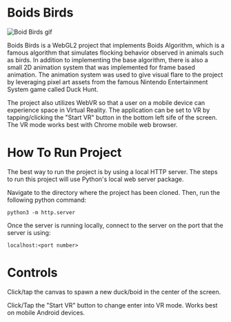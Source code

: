 Boids Birds
===========

![Boid Birds gif](https://media.giphy.com/media/M8uBtxH3bIyFigw18K/giphy.gif)

Boids Birds is a WebGL2 project that implements Boids Algorithm, which is a 
famous algorithm that simulates flocking behavior observed in animals such as
birds. In addition to implementing the base algorithm, there is also a small
2D animation system that was implemented for frame based animation. The animation
system was used to give visual flare to the project by leveraging pixel art 
assets from the famous Nintendo Entertainment System game called Duck Hunt.

The project also utilizes WebVR so that a user on a mobile device can experience 
space in Virtual Reality. The application can be set to VR by tapping/clicking the
"Start VR" button in the bottom left sife of the screen. The VR mode works best 
with Chrome mobile web browser.

How To Run Project
==================

The best way to run the project is by using a local HTTP server. The 
steps to run this project will use Python's local web server package.

Navigate to the directory where the project has been cloned. Then, run
the following python command:

```
python3 -m http.server
```

Once the server is running locally, connect to the server on the port
that the server is using:

```
localhost:<port number>
```

Controls
========

Click/tap the canvas to spawn a new duck/boid in the center of the screen.

Click/Tap the "Start VR" button to change enter into VR mode. Works best on 
mobile Android devices.
